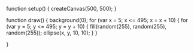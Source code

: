 function setup() {
  createCanvas(500, 500);
}

function draw() {
  background(0);
  for (var x = 5; x <= 495; x = x + 10) {
    for (var y = 5; y <= 495; y = y + 10) {
      fill(random(255), random(255), random(255));
      ellipse(x, y, 10, 10);
    }
  }


}
